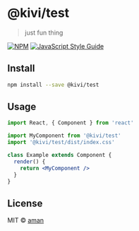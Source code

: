 # @kivi/test

> just fun thing

[![NPM](https://img.shields.io/npm/v/@kivi/test.svg)](https://www.npmjs.com/package/@kivi/test) [![JavaScript Style Guide](https://img.shields.io/badge/code_style-standard-brightgreen.svg)](https://standardjs.com)

## Install

```bash
npm install --save @kivi/test
```

## Usage

```jsx
import React, { Component } from 'react'

import MyComponent from '@kivi/test'
import '@kivi/test/dist/index.css'

class Example extends Component {
  render() {
    return <MyComponent />
  }
}
```

## License

MIT © [aman](https://github.com/aman)
